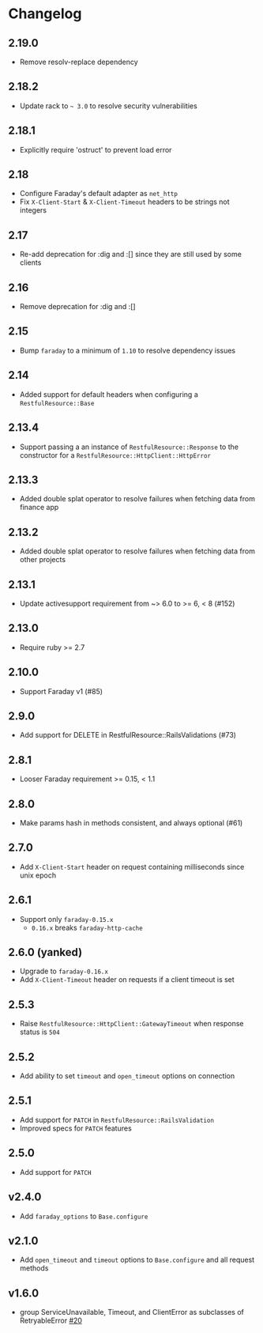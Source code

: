 # Changelog
2.19.0
---
- Remove resolv-replace dependency


2.18.2
---

- Update rack to `~ 3.0` to resolve security vulnerabilities

2.18.1
---

- Explicitly require 'ostruct' to prevent load error

2.18
---

- Configure Faraday's default adapter as `net_http`
- Fix `X-Client-Start` & `X-Client-Timeout` headers to be strings not integers

2.17
---

- Re-add deprecation for :dig and :[] since they are still used by some clients

2.16
---

- Remove deprecation for :dig and :[]

2.15
---

- Bump `faraday` to a minimum of `1.10` to resolve dependency issues

2.14
---

- Added support for default headers when configuring a `RestfulResource::Base`

2.13.4
---

- Support passing a an instance of `RestfulResource::Response` to the constructor for a `RestfulResource::HttpClient::HttpError`

2.13.3
---

- Added double splat operator to resolve failures when fetching data from finance app

2.13.2
---

- Added double splat operator to resolve failures when fetching data from other projects

2.13.1
---

- Update activesupport requirement from ~> 6.0 to >= 6, < 8 (#152)

2.13.0
---

- Require ruby >= 2.7

2.10.0
---

- Support Faraday v1 (#85)

2.9.0
---

- Add support for DELETE in RestfulResource::RailsValidations (#73)

2.8.1
---

- Looser Faraday requirement >= 0.15, < 1.1

2.8.0
---

- Make params hash in methods consistent, and always optional (#61)

2.7.0
---

- Add `X-Client-Start` header on request containing milliseconds since unix epoch

2.6.1
---

- Support only `faraday-0.15.x`
    - `0.16.x` breaks `faraday-http-cache`

2.6.0 (yanked)
---

- Upgrade to `faraday-0.16.x`
- Add `X-Client-Timeout` header on requests if a client timeout is set

2.5.3
---

- Raise `RestfulResource::HttpClient::GatewayTimeout` when response status is `504`


2.5.2
---

- Add ability to set `timeout` and `open_timeout` options on connection

2.5.1
---

- Add support for `PATCH` in `RestfulResource::RailsValidation`
- Improved specs for `PATCH` features

2.5.0
---

- Add support for `PATCH`

v2.4.0
---

- Add `faraday_options` to `Base.configure`

v2.1.0
---

- Add `open_timeout` and `timeout` options to `Base.configure` and all request methods

v1.6.0
---
- group ServiceUnavailable, Timeout, and ClientError as subclasses of RetryableError
  [#20](https://github.com/carwow/restful_resource/pull/20)
